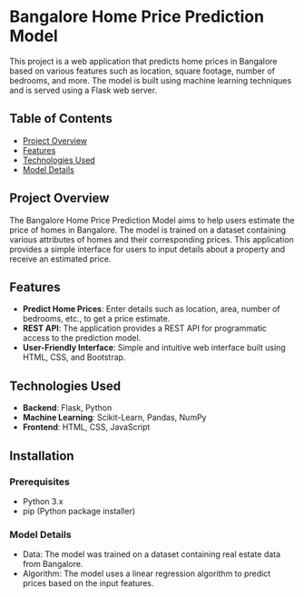 # Bangalore Home Price Prediction Model

This project is a web application that predicts home prices in Bangalore based on various features such as location, square footage, number of bedrooms, and more. The model is built using machine learning techniques and is served using a Flask web server.

## Table of Contents

- [Project Overview](#project-overview)
- [Features](#features)
- [Technologies Used](#technologies-used)
- [Model Details](#model-details)

## Project Overview

The Bangalore Home Price Prediction Model aims to help users estimate the price of homes in Bangalore. The model is trained on a dataset containing various attributes of homes and their corresponding prices. This application provides a simple interface for users to input details about a property and receive an estimated price.

## Features

- **Predict Home Prices**: Enter details such as location, area, number of bedrooms, etc., to get a price estimate.
- **REST API**: The application provides a REST API for programmatic access to the prediction model.
- **User-Friendly Interface**: Simple and intuitive web interface built using HTML, CSS, and Bootstrap.

## Technologies Used

- **Backend**: Flask, Python
- **Machine Learning**: Scikit-Learn, Pandas, NumPy
- **Frontend**: HTML, CSS, JavaScript

## Installation

### Prerequisites

- Python 3.x
- pip (Python package installer)

### Model Details

- Data: The model was trained on a dataset containing real estate data from Bangalore.
- Algorithm: The model uses a linear regression algorithm to predict prices based on the input features.
